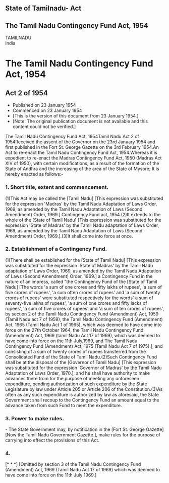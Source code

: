 ## State of Tamilnadu- Act

## The Tamil Nadu Contingency Fund Act, 1954

TAMILNADU  
India

# The Tamil Nadu Contingency Fund Act, 1954

## Act 2 of 1954

  * Published on 23 January 1954 
  * Commenced on 23 January 1954 
  * [This is the version of this document from 23 January 1954.] 
  * [Note: The original publication document is not available and this content could not be verified.] 

The Tamil Nadu Contingency Fund Act, 1954Tamil Nadu Act 2 of 1954Received the
assent of the Governor on the 23rd January 1954 and first published in the
Fort St. George Gazette on the 3rd February 1954.An Act to re-enact the Tamil
Nadu Contingency Fund Act, 1954.Whereas it is expedient to re-enact the Madras
Contingency Fund Act, 1950 (Madras Act XIV of 1950), with certain
modifications, as a result of the formation of the State of Andhra and the
increasing of the area of the State of Mysore; It is hereby enacted as
follows:-

### 1. Short title, extent and commencement.

(1)This Act may be called the [Tamil Nadu] [This expression was substituted
for the expression 'Madras' by the Tamil Nadu Adaptation of Laws Order, 1969,
as amended by the Tamil Nadu Adaptation of Laws (Second Amendment) Order,
1969.] Contingency Fund act, 1954.(2)It extends to the whole of the [State of
Tamil Nadu] [This expression was substituted for the expression 'State of
Madras' by the Tamil Nadu adaptation of Laws Order, 1969, as amended by the
Tamil Nadu Adaptation of Laws (Second Amendment) Order, 1969.].(3)It shall
come into force at once.

### 2. Establishment of a Contingency Fund.

(1)There shall be established for the [State of Tamil Nadu] [This expression
was substituted for the expression 'State of Madras' by the Tamil Nadu
adaptation of Laws Order, 1969, as amended by the Tamil Nadu Adaptation of
Laws (Second Amendment) Order, 1969.] a Contingency Fund in the nature of an
impress, called "the Contingency Fund of the [State of Tamil Nadu] [The words
'a sum of one crores and fifty lakhs of rupees', 'a sum of five crores of
rupees', 'a sum often crores of rupees' and 'a sum of twenty crores of rupees'
were substituted respectively for the words' a sum of seventy-five lakhs of
rupees', 'a sum of one crores and fifty lacks of rupees', 'a sum of five
crores of rupees' and 'a sum of ten crores of rupees', by section 2 of the
Tamil Nadu Contingency Fund (Amendment) Act, 1959 (Tamil Nadu act 7 of 1959),
the Tamil Nadu Contingency Fund (Amendment) Act, 1965 (Tamil Nadu Act 1 of
1965), which was deemed to have come into force on the 27th October 1964, the
Tamil Nadu Contingency Fund (Amendment) Act, 1969 (tamil Nadu Act 17 of 1969),
which was deemed to have come into force on the 11th July,1969, and The Tamil
Nadu Contingency Fund (Amendment) Act, 1975 (Tamil Nadu Act 7 of 1975).], and
consisting of a sum of twenty crores of rupees transferred from the
Consolidated Fund of the State of Tamil Nadu.(2)Such Contingency Fund shall be
at the disposal of the [Governor of Tamil Nadu] [This expression was
substituted for the expression 'Governor of Madras' by the Tamil Nadu
Adaptation of Laws Order, 1970.]; and he shall have authority to make advances
there from for the purpose of meeting any unforeseen expenditure, pending
authorization of such expenditure by the State Legislature by law under
Article 205 or Article 206 of the Constitution.(3)As often as any such
expenditure is authorized by law as aforesaid, the State Government shall
recoup to the Contingency Fund an amount equal to the advance taken from such
Fund to meet the expenditure.

### 3. Power to make rules.

\- The State Government may, by notification in the [Fort St. George Gazette]
[Now the Tamil Nadu Government Gazette.], make rules for the purpose of
carrying into effect the provisions of this Act.

### 4.

[* * *] [Omitted by section 3 of the Tamil Nadu Contingency Fund (Amendment)
Act, 1969 (Tamil Nadu Act 17 of 1969) which was deemed to have come into force
on the 11th July 1969.]

